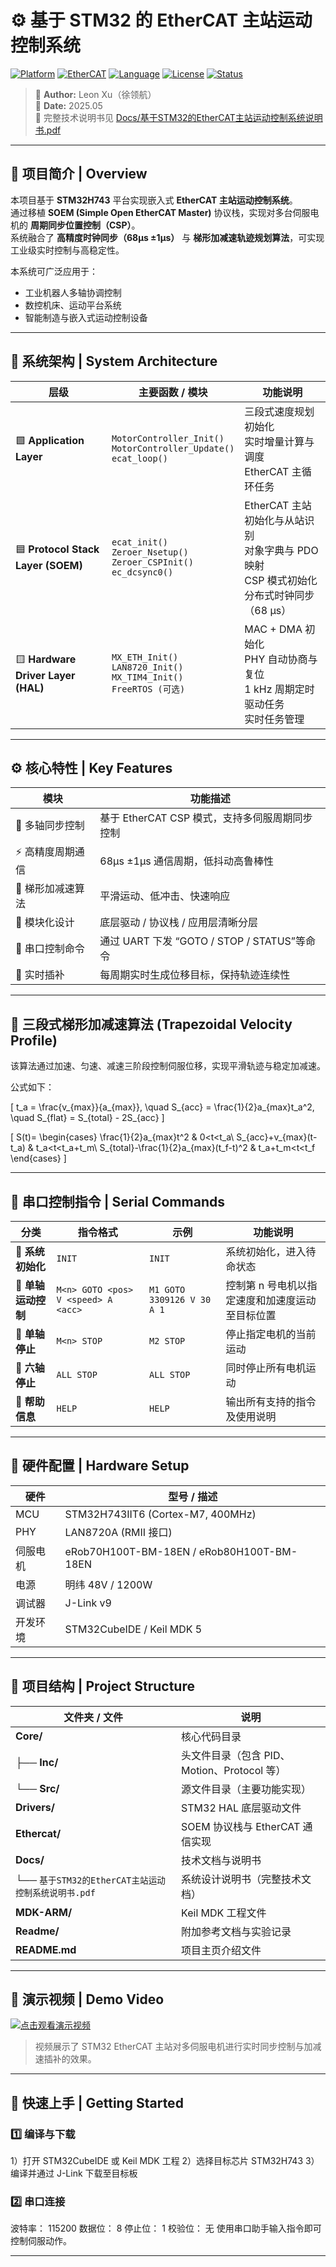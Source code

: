 # ⚙️ 基于 STM32 的 EtherCAT 主站运动控制系统
[![Platform](https://img.shields.io/badge/Platform-STM32H743-blue?logo=stmicroelectronics)]()
[![EtherCAT](https://img.shields.io/badge/Protocol-EtherCAT-red?logo=siemens)]()
[![Language](https://img.shields.io/badge/Language-C%2FC%2B%2B-green)]()
[![License](https://img.shields.io/badge/License-MIT-yellow)]()
[![Status](https://img.shields.io/badge/Version-v1.0.0-brightgreen)]()

> 🧠 **Author:** Leon Xu（徐领航）  
> 📅 **Date:** 2025.05  
> 📄 完整技术说明书见 [Docs/基于STM32的EtherCAT主站运动控制系统说明书.pdf](Docs/基于STM32的EtherCAT主站运动控制系统说明书.pdf)

---

## 📘 项目简介 | Overview

本项目基于 **STM32H743** 平台实现嵌入式 **EtherCAT 主站运动控制系统**。  
通过移植 **SOEM (Simple Open EtherCAT Master)** 协议栈，实现对多台伺服电机的 **周期同步位置控制（CSP）**。  
系统融合了 **高精度时钟同步（68μs ±1μs）** 与 **梯形加减速轨迹规划算法**，可实现工业级实时控制与高稳定性。

本系统可广泛应用于：
- 工业机器人多轴协调控制  
- 数控机床、运动平台系统  
- 智能制造与嵌入式运动控制设备  

---

## 🧩 系统架构 | System Architecture

| 层级 | 主要函数 / 模块 | 功能说明 |
|------|------------------|-----------|
| 🟩 **Application Layer** | `MotorController_Init()`<br>`MotorController_Update()`<br>`ecat_loop()` | 三段式速度规划初始化<br>实时增量计算与调度<br>EtherCAT 主循环任务 |
| 🟦 **Protocol Stack Layer (SOEM)** | `ecat_init()`<br>`Zeroer_Nsetup()`<br>`Zeroer_CSPInit()`<br>`ec_dcsync0()` | EtherCAT 主站初始化与从站识别<br>对象字典与 PDO 映射<br>CSP 模式初始化<br>分布式时钟同步（68 μs） |
| 🟨 **Hardware Driver Layer (HAL)** | `MX_ETH_Init()`<br>`LAN8720_Init()`<br>`MX_TIM4_Init()`<br>`FreeRTOS (可选)` | MAC + DMA 初始化<br>PHY 自动协商与复位<br>1 kHz 周期定时驱动任务<br>实时任务管理 |


---

## ⚙️ 核心特性 | Key Features

| 模块 | 功能描述 |
|------|-----------|
| 🧩 多轴同步控制 | 基于 EtherCAT CSP 模式，支持多伺服周期同步控制 |
| ⚡ 高精度周期通信 | 68μs ±1μs 通信周期，低抖动高鲁棒性 |
| 🚀 梯形加减速算法 | 平滑运动、低冲击、快速响应 |
| 🔧 模块化设计 | 底层驱动 / 协议栈 / 应用层清晰分层 |
| 📡 串口控制命令 | 通过 UART 下发 “GOTO / STOP / STATUS”等命令 |
| 🧠 实时插补 | 每周期实时生成位移目标，保持轨迹连续性 |

---

## 🧮 三段式梯形加减速算法 (Trapezoidal Velocity Profile)

该算法通过加速、匀速、减速三阶段控制伺服位移，实现平滑轨迹与稳定加减速。  

公式如下：

\[
t_a = \frac{v_{max}}{a_{max}}, \quad
S_{acc} = \frac{1}{2}a_{max}t_a^2, \quad
S_{flat} = S_{total} - 2S_{acc}
\]

\[
S(t)=
\begin{cases}
\frac{1}{2}a_{max}t^2 & 0<t<t_a\\
S_{acc}+v_{max}(t-t_a) & t_a<t<t_a+t_m\\
S_{total}-\frac{1}{2}a_{max}(t_f-t)^2 & t_a+t_m<t<t_f
\end{cases}
\]

---

## 📡 串口控制指令 | Serial Commands

| 分类 | 指令格式 | 示例 | 功能说明 |
|------|-----------|------|-----------|
| 🔹 **系统初始化** | `INIT` | `INIT` | 系统初始化，进入待命状态 |
| 🔹 **单轴运动控制** | `M<n> GOTO <pos> V <speed> A <acc>` | `M1 GOTO 3309126 V 30 A 1` | 控制第 n 号电机以指定速度和加速度运动至目标位置 |
| 🔹 **单轴停止** | `M<n> STOP` | `M2 STOP` | 停止指定电机的当前运动 |
| 🔹 **六轴停止** | `ALL STOP` | `ALL STOP` | 同时停止所有电机运动 |
| 🔹 **帮助信息** | `HELP` | `HELP` | 输出所有支持的指令及使用说明 |


---

## 🧱 硬件配置 | Hardware Setup

| 硬件 | 型号 / 描述 |
|------|---------------|
| MCU | STM32H743IIT6 (Cortex-M7, 400MHz) |
| PHY | LAN8720A (RMII 接口) |
| 伺服电机 | eRob70H100T-BM-18EN / eRob80H100T-BM-18EN |
| 电源 | 明纬 48V / 1200W |
| 调试器 | J-Link v9 |
| 开发环境 | STM32CubeIDE / Keil MDK 5 |

---

## 🧰 项目结构 | Project Structure

| 文件夹 / 文件 | 说明 |
|----------------|------|
| **Core/** | 核心代码目录 |
| ├── **Inc/** | 头文件目录（包含 PID、Motion、Protocol 等） |
| └── **Src/** | 源文件目录（主要功能实现） |
| **Drivers/** | STM32 HAL 底层驱动文件 |
| **Ethercat/** | SOEM 协议栈与 EtherCAT 通信实现 |
| **Docs/** | 技术文档与说明书 |
| └── `基于STM32的EtherCAT主站运动控制系统说明书.pdf` | 系统设计说明书（完整技术文档） |
| **MDK-ARM/** | Keil MDK 工程文件 |
| **Readme/** | 附加参考文档与实验记录 |
| **README.md** | 项目主页介绍文件 |


---

## 🎥 演示视频 | Demo Video

[![点击观看演示视频](Docs/images/demo_cover.png)](https://www.bilibili.com/video/BVxxxxxxxxx/)

> 视频展示了 STM32 EtherCAT 主站对多伺服电机进行实时同步控制与加减速插补的效果。

---

## 🚀 快速上手 | Getting Started

### 1️⃣ 编译与下载

1）打开 STM32CubeIDE 或 Keil MDK 工程
2）选择目标芯片 STM32H743
3）编译并通过 J-Link 下载至目标板
### 2️⃣ 串口连接

波特率： 115200
数据位： 8
停止位： 1
校验位： 无
使用串口助手输入指令即可控制伺服动作。

---
